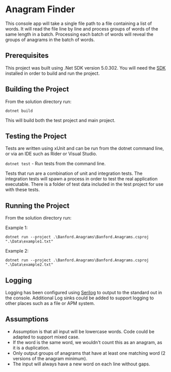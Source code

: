 ﻿# Anagram Finder

This console app will take a single file path to a file containing a list of words. It will read the 
file line by line and process groups of words of the same length in a batch. Processing each batch of 
words will reveal the groups of anagrams in the batch of words.

## Prerequisites

This project was built using .Net SDK version 5.0.302. You will need 
the [SDK](https://dotnet.microsoft.com/download) installed in order to build 
and run the project.

## Building the Project

From the solution directory run:

`dotnet build`

This will build both the test project and main project.

## Testing the Project

Tests are written using xUnit and can be run from the dotnet command line, or via an IDE such as Rider or Visual Studio.

`dotnet test` - Run tests from the command line.

Tests that run are a combination of unit and integration tests. The integration tests will spawn a process
in order to test the real application executable. There is a folder of test data included in the test project for use with
these tests.

## Running the Project

From the solution directory run:

Example 1:

`dotnet run --project .\Banford.Anagrams\Banford.Anagrams.csproj ".\Data\example1.txt"`

Example 2:

`dotnet run --project .\Banford.Anagrams\Banford.Anagrams.csproj ".\Data\example2.txt"`

## Logging

Logging has been configured using [Serilog](https://serilog.net/) to output to the standard out in the console. 
Additional Log sinks could be added to support logging to other places such as a file or 
APM system.

## Assumptions

* Assumption is that all input will be lowercase words. Code could be adapted to support mixed case.
* If the word is the same word, we wouldn't count this as an anagram, as it is a duplication.
* Only output groups of anagrams that have at least one matching word (2 versions of the anagram minimum).
* The input will always have a new word on each line without gaps.